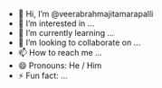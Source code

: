 - 👋 Hi, I’m @veerabrahmajitamarapalli
- 👀 I’m interested in ...
- 🌱 I’m currently learning ...
- 💞️ I’m looking to collaborate on ...
- 📫 How to reach me ...
- 😄 Pronouns: He / Him
- ⚡ Fun fact: ...

<!---
veerabrahmajitamarapalli/veerabrahmajitamarapalli is a ✨ special ✨ repository because its `README.md` (this file) appears on your GitHub profile.
You can click the Preview link to take a look at your changes.
--->
